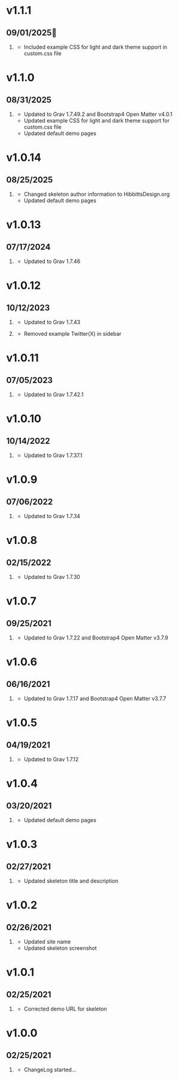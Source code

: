 # v1.1.1
## 09/01/2025🏫

1. [](#improved)
    * Included example CSS for light and dark theme support in custom.css file

# v1.1.0
## 08/31/2025

1. [](#improved)
    * Updated to Grav 1.7.49.2 and Bootstrap4 Open Matter v4.0.1
    * Updated example CSS for light and dark theme support for custom.css file
    * Updated default demo pages

# v1.0.14
## 08/25/2025

1. [](#improved)
    * Changed skeleton author information to HibbittsDesign.org
    * Updated default demo pages

# v1.0.13
## 07/17/2024

1. [](#improved)
    * Updated to Grav 1.7.46

# v1.0.12
## 10/12/2023

1. [](#improved)
    * Updated to Grav 1.7.43

1. [](#bugfix)   
    * Removed example Twitter(X) in sidebar

# v1.0.11
## 07/05/2023

1. [](#improved)
    * Updated to Grav 1.7.42.1

# v1.0.10
## 10/14/2022

1. [](#improved)
    * Updated to Grav 1.7.37.1
    
# v1.0.9
## 07/06/2022

1. [](#improved)
    * Updated to Grav 1.7.34

# v1.0.8
## 02/15/2022

1. [](#improved)
    * Updated to Grav 1.7.30

# v1.0.7
## 09/25/2021

1. [](#improved)
    * Updated to Grav 1.7.22 and Bootstrap4 Open Matter v3.7.9

# v1.0.6
## 06/16/2021

1. [](#improved)
    * Updated to Grav 1.7.17 and Bootstrap4 Open Matter v3.7.7

# v1.0.5
## 04/19/2021

1. [](#improved)
    * Updated to Grav 1.7.12

# v1.0.4
## 03/20/2021

1. [](#improved)
    * Updated default demo pages

# v1.0.3
## 02/27/2021

1. [](#improved)
    * Updated skeleton title and description

# v1.0.2
## 02/26/2021

1. [](#improved)
    * Updated site name
    * Updated skeleton screenshot

# v1.0.1
## 02/25/2021

1. [](#bugfix)
    * Corrected demo URL for skeleton

# v1.0.0
## 02/25/2021

1. [](#new)
    * ChangeLog started...
